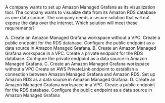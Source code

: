 A company wants to set up Amazon Managed Grafana as its visualization tool. The company wants to visualize data from its Amazon RDS database as one data source. The company needs a secure solution that will not expose the data over the internet. Which solution will meet these requirements? 

A. Create an Amazon Managed Grafana workspace without a VPC. Create a public endpoint for the RDS database. Configure the public endpoint as a data source in Amazon Managed Grafana. 
B. Create an Amazon Managed Grafana workspace in a VPC. Create a private endpoint for the RDS database. Configure the private endpoint as a data source in Amazon Managed Grafana. 
C. Create an Amazon Managed Grafana workspace without a VPC Create an AWS PrivateLink endpoint to establish a connection between Amazon Managed Grafana and Amazon RDS. Set up Amazon RDS as a data source in Amazon Managed Grafana. 
D. Create an Amazon Managed Grafana workspace in a VPC. Create a public endpoint for the RDS database. Configure the public endpoint as a data source in Amazon Managed Grafana